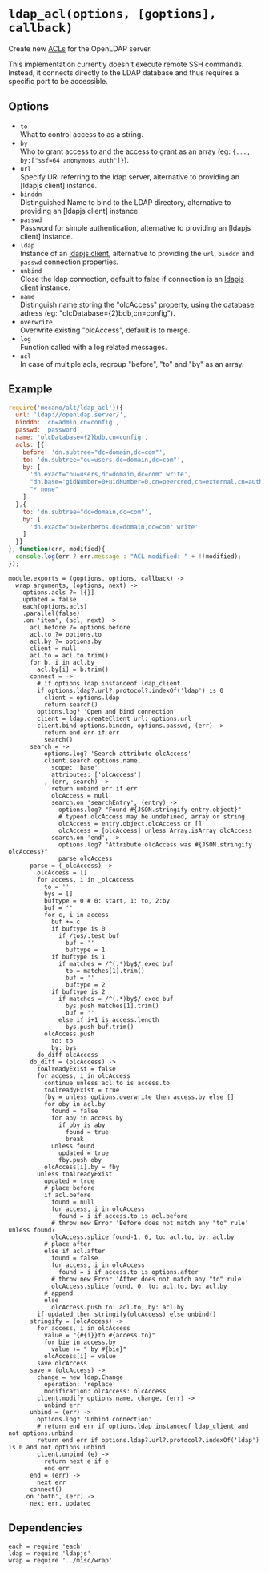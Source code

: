 
# `ldap_acl(options, [goptions], callback)`

Create new [ACLs](acls) for the OpenLDAP server.   

This implementation currently doesn't execute remote SSH commands. Instead, it
connects directly to the LDAP database and thus requires a specific port to be
accessible.   

## Options

*   `to`   
    What to control access to as a string.   
*   `by`   
    Who to grant access to and the access to grant as an array
    (eg: `{..., by:["ssf=64 anonymous auth"]}`).   
*   `url`   
    Specify URI referring to the ldap server, alternative to providing an
    [ldapjs client] instance.   
*   `binddn`   
    Distinguished Name to bind to the LDAP directory, alternative to providing
    an [ldapjs client] instance.   
*   `passwd`   
    Password for simple authentication, alternative to providing an
    [ldapjs client] instance.   
*   `ldap`   
    Instance of an [ldapjs client][ldapclt], alternative to providing the `url`,
    `binddn` and `passwd` connection properties.   
*   `unbind`   
    Close the ldap connection, default to false if connection is an
    [ldapjs client][ldapclt] instance.   
*   `name`   
    Distinguish name storing the "olcAccess" property, using the database adress
    (eg: "olcDatabase={2}bdb,cn=config").   
*   `overwrite`   
    Overwrite existing "olcAccess", default is to merge.   
*   `log`   
    Function called with a log related messages.   
*   `acl`   
    In case of multiple acls, regroup "before", "to" and "by" as an array.   

## Example

```js
require('mecano/alt/ldap_acl')({
  url: 'ldap://openldap.server/',
  binddn: 'cn=admin,cn=config',
  passwd: 'password',
  name: 'olcDatabase={2}bdb,cn=config',
  acls: [{
    before: 'dn.subtree="dc=domain,dc=com"',
    to: 'dn.subtree="ou=users,dc=domain,dc=com"',
    by: [
      'dn.exact="ou=users,dc=domain,dc=com" write',
      "dn.base='gidNumber=0+uidNumber=0,cn=peercred,cn=external,cn=auth' read",
      "* none"
    ]
  },{
    to: 'dn.subtree="dc=domain,dc=com"',
    by: [
      'dn.exact="ou=kerberos,dc=domain,dc=com" write'
    ]
  }]
}, function(err, modified){
  console.log(err ? err.message : "ACL modified: " + !!modified);
});
```

    module.exports = (goptions, options, callback) ->
      wrap arguments, (options, next) ->
        options.acls ?= [{}]
        updated = false
        each(options.acls)
        .parallel(false)
        .on 'item', (acl, next) ->
          acl.before ?= options.before
          acl.to ?= options.to
          acl.by ?= options.by
          client = null
          acl.to = acl.to.trim()
          for b, i in acl.by
            acl.by[i] = b.trim()
          connect = ->
            # if options.ldap instanceof ldap_client
            if options.ldap?.url?.protocol?.indexOf('ldap') is 0
              client = options.ldap
              return search()
            options.log? 'Open and bind connection'
            client = ldap.createClient url: options.url
            client.bind options.binddn, options.passwd, (err) ->
              return end err if err
              search()
          search = ->
              options.log? 'Search attribute olcAccess'
              client.search options.name,
                scope: 'base'
                attributes: ['olcAccess']
              , (err, search) ->
                return unbind err if err
                olcAccess = null
                search.on 'searchEntry', (entry) ->
                  options.log? "Found #{JSON.stringify entry.object}"
                  # typeof olcAccess may be undefined, array or string
                  olcAccess = entry.object.olcAccess or []
                  olcAccess = [olcAccess] unless Array.isArray olcAccess
                search.on 'end', ->
                  options.log? "Attribute olcAccess was #{JSON.stringify olcAccess}"
                  parse olcAccess
          parse = (_olcAccess) ->
            olcAccess = []
            for access, i in _olcAccess
              to = ''
              bys = []
              buftype = 0 # 0: start, 1: to, 2:by
              buf = ''
              for c, i in access
                buf += c
                if buftype is 0
                  if /to$/.test buf
                    buf = ''
                    buftype = 1
                if buftype is 1
                  if matches = /^(.*)by$/.exec buf
                    to = matches[1].trim()
                    buf = ''
                    buftype = 2
                if buftype is 2
                  if matches = /^(.*)by$/.exec buf
                    bys.push matches[1].trim()
                    buf = ''
                  else if i+1 is access.length
                    bys.push buf.trim()
              olcAccess.push
                to: to
                by: bys
            do_diff olcAccess
          do_diff = (olcAccess) ->
            toAlreadyExist = false
            for access, i in olcAccess
              continue unless acl.to is access.to
              toAlreadyExist = true
              fby = unless options.overwrite then access.by else []
              for oby in acl.by
                found = false
                for aby in access.by
                  if oby is aby
                    found = true
                    break
                unless found
                  updated = true
                  fby.push oby
              olcAccess[i].by = fby
            unless toAlreadyExist
              updated = true
              # place before
              if acl.before
                found = null
                for access, i in olcAccess
                  found = i if access.to is acl.before
                # throw new Error 'Before does not match any "to" rule' unless found?
                olcAccess.splice found-1, 0, to: acl.to, by: acl.by
              # place after
              else if acl.after
                found = false
                for access, i in olcAccess
                  found = i if access.to is options.after
                # throw new Error 'After does not match any "to" rule'
                olcAccess.splice found, 0, to: acl.to, by: acl.by
              # append
              else
                olcAccess.push to: acl.to, by: acl.by
            if updated then stringify(olcAccess) else unbind()
          stringify = (olcAccess) ->
            for access, i in olcAccess
              value = "{#{i}}to #{access.to}"
              for bie in access.by
                value += " by #{bie}"
              olcAccess[i] = value
            save olcAccess
          save = (olcAccess) ->
            change = new ldap.Change
              operation: 'replace'
              modification: olcAccess: olcAccess
            client.modify options.name, change, (err) ->
              unbind err
          unbind = (err) ->
            options.log? 'Unbind connection'
            # return end err if options.ldap instanceof ldap_client and not options.unbind
            return end err if options.ldap?.url?.protocol?.indexOf('ldap') is 0 and not options.unbind
            client.unbind (e) ->
              return next e if e
              end err
          end = (err) ->
            next err
          connect()
        .on 'both', (err) ->
          next err, updated

## Dependencies

    each = require 'each'
    ldap = require 'ldapjs'
    wrap = require '../misc/wrap'

[acls]: http://www.openldap.org/doc/admin24/access-control.html
[ldapclt]: http://ldapjs.org/client.html


